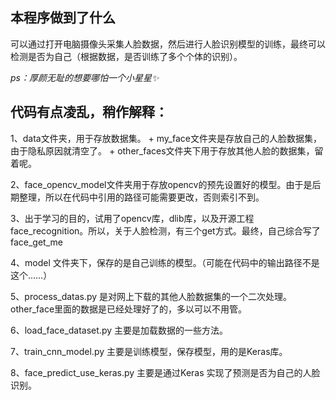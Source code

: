 
## 本程序做到了什么

可以通过打开电脑摄像头采集人脸数据，然后进行人脸识别模型的训练，最终可以检测是否为自己（根据数据，是否训练了多个个体的识别）。

*ps：厚颜无耻的想要哪怕一个小星星✨*

## 代码有点凌乱，稍作解释：

1、data文件夹，用于存放数据集。
    + my_face文件夹是存放自己的人脸数据集，由于隐私原因就清空了。
    + other_faces文件夹下用于存放其他人脸的数据集，留着呢。

2、face_opencv_model文件夹用于存放opencv的预先设置好的模型。由于是后期整理，所以在代码中引用的路径可能需要更改，否则索引不到。

3、出于学习的目的，试用了opencv库，dlib库，以及开源工程face_recognition。所以，关于人脸检测，有三个get方式。最终，自己综合写了 face_get_me

4、model 文件夹下，保存的是自己训练的模型。（可能在代码中的输出路径不是这个……）

5、process_datas.py 是对网上下载的其他人脸数据集的一个二次处理。other_face里面的数据是已经处理好了的，多以可以不用管。

6、load_face_dataset.py 主要是加载数据的一些方法。

7、train_cnn_model.py 主要是训练模型，保存模型，用的是Keras库。

8、face_predict_use_keras.py 主要是通过Keras 实现了预测是否为自己的人脸识别。
